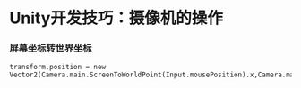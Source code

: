 # Unity开发技巧：摄像机的操作

### 屏幕坐标转世界坐标

```Csharp
transform.position = new Vector2(Camera.main.ScreenToWorldPoint(Input.mousePosition).x,Camera.main.ScreenToWorldPoint(Input.mousePosition).y);
```

